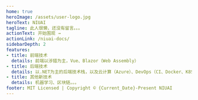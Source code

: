 ```yaml
---
home: true
heroImage: /assets/user-logo.jpg
heroText: NIUAI
tagline: 此人很懒，还没有留言。。。
actionText: 开始围观 →
actionLink: /niuai-docs/
sidebarDepth: 2
features:
- title: 前端技术
  details: 前端以涉猎为主，Vue、Blazor（Web Assembly）
- title: 后端技术
  details: 以.NET为主的后端技术栈，以及云计算（Azure）、DevOps（CI、Docker、K8S）等相关工具
- title: 其他新技术
  details: 机器学习、区块链。。。
footer: MIT Licensed | Copyright © {Current_Date}-Present NIUAI
---
```

